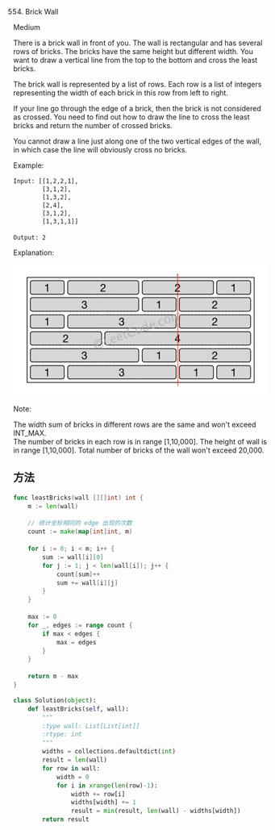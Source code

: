 554. Brick Wall


Medium


There is a brick wall in front of you. The wall is rectangular and has several rows of bricks. The bricks have the same height but different width. You want to draw a vertical line from the top to the bottom and cross the least bricks.

The brick wall is represented by a list of rows. Each row is a list of integers representing the width of each brick in this row from left to right.

If your line go through the edge of a brick, then the brick is not considered as crossed. You need to find out how to draw the line to cross the least bricks and return the number of crossed bricks.

You cannot draw a line just along one of the two vertical edges of the wall, in which case the line will obviously cross no bricks.

 

Example:
```
Input: [[1,2,2,1],
        [3,1,2],
        [1,3,2],
        [2,4],
        [3,1,2],
        [1,3,1,1]]

Output: 2
```
Explanation: 

![554](554.png)


Note:

The width sum of bricks in different rows are the same and won't exceed INT_MAX.  
The number of bricks in each row is in range [1,10,000]. The height of wall is in range [1,10,000]. Total number of bricks of the wall won't exceed 20,000.  


## 方法


```go
func leastBricks(wall [][]int) int {
    m := len(wall)

	// 统计坐标相同的 edge 出现的次数
	count := make(map[int]int, m)

	for i := 0; i < m; i++ {
		sum := wall[i][0]
		for j := 1; j < len(wall[i]); j++ {
			count[sum]++
			sum += wall[i][j]
		}
	}

	max := 0
	for _, edges := range count {
		if max < edges {
			max = edges
		}
	}

	return m - max
}
```


```python
class Solution(object):
    def leastBricks(self, wall):
        """
        :type wall: List[List[int]]
        :rtype: int
        """
        widths = collections.defaultdict(int)
        result = len(wall)
        for row in wall:
            width = 0
            for i in xrange(len(row)-1):
                width += row[i]
                widths[width] += 1
                result = min(result, len(wall) - widths[width])
        return result
```